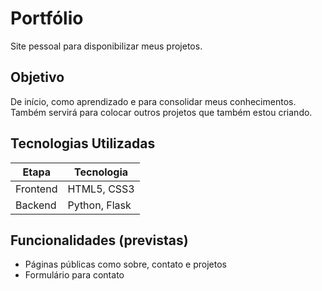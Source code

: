 # Portfólio 
Site pessoal para disponibilizar meus projetos.

## Objetivo

De início, como aprendizado e para consolidar meus conhecimentos. Também servirá para colocar outros projetos que também estou criando.

## Tecnologias Utilizadas

| Etapa | Tecnologia |
|-------|------------|
| Frontend | HTML5, CSS3 |
| Backend | Python, Flask |

## Funcionalidades (previstas)

- Páginas públicas como sobre, contato e projetos
- Formulário para contato

